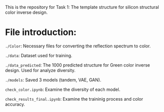 This is the repository for Task 1:  The template structure for silicon structural color inverse design. 

# File introduction:

`./Color`: Necessary files for converting the reflection spectrum to color. 

`./data`: Dataset used for training.

`./data_predicted`: The 1000 predicted structure for Green color inverse design. Used for analyze diversity. 

`./models`: Saved 3 models (tandem, VAE, GAN).

`check_color.ipynb`: Examine the diversity of each model. 

`check_results_final.ipynb`: Examine the traininig process and color accuracy. 

